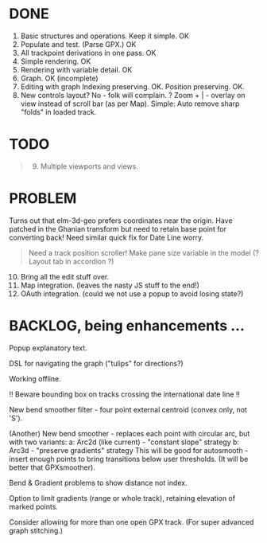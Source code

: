 # DONE
1. Basic structures and operations. Keep it simple. OK
2. Populate and test. (Parse GPX.) OK
3. All trackpoint derivations in one pass. OK
4. Simple rendering. OK
5. Rendering with variable detail. OK
6. Graph. OK (incomplete)
7. Editing with graph
Indexing preserving. OK.
Position preserving. OK. 
8. New controls layout? No - folk will complain.
? Zoom + | - overlay on view instead of scroll bar (as per Map).
Simple: Auto remove sharp "folds" in loaded track.

# TODO 

> 9. Multiple viewports and views.

# PROBLEM
Turns out that elm-3d-geo prefers coordinates near the origin.
Have patched in the Ghanian transform but need to retain base point for converting back!
Need similar quick fix for Date Line worry.

> Need a track position scroller!
> Make pane size variable in the model (? Layout tab in accordion ?)

10. Bring all the edit stuff over.
11. Map integration. (leaves the nasty JS stuff to the end!)
12. OAuth integration. (could we not use a popup to avoid losing state?)

# BACKLOG, being enhancements ...

Popup explanatory text.

DSL for navigating the graph ("tulips" for directions?)

Working offline.

!! Beware bounding box on tracks crossing the international date line !!

New bend smoother filter - four point external centroid (convex only, not 'S').

(Another) New bend smoother - replaces each point with circular arc, but with two variants:
a: Arc2d (like current) - "constant slope" strategy
b: Arc3d - "preserve gradients" strategy
This will be good for autosmooth - insert enough points to bring transitions below user thresholds.
(It will be better that GPXsmoother).

Bend & Gradient problems to show distance not index.

Option to limit gradients (range or whole track), retaining elevation of marked points.

Consider allowing for more than one open GPX track.
(For super advanced graph stitching.)


